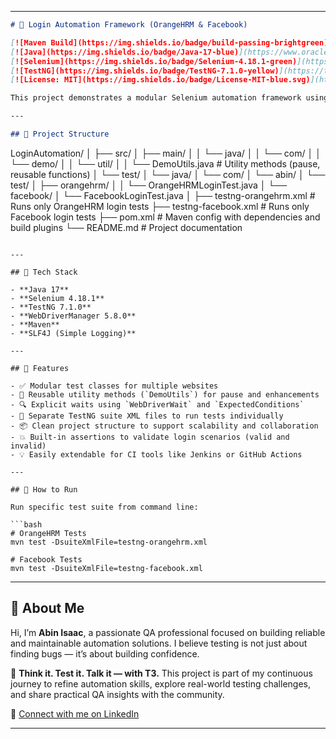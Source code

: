 
---

```markdown
# 🔐 Login Automation Framework (OrangeHRM & Facebook)

[![Maven Build](https://img.shields.io/badge/build-passing-brightgreen)](https://maven.apache.org/)
[![Java](https://img.shields.io/badge/Java-17-blue)](https://www.oracle.com/java/)
[![Selenium](https://img.shields.io/badge/Selenium-4.18.1-green)](https://www.selenium.dev/)
[![TestNG](https://img.shields.io/badge/TestNG-7.1.0-yellow)](https://testng.org/doc/)
[![License: MIT](https://img.shields.io/badge/License-MIT-blue.svg)](https://opensource.org/licenses/MIT)

This project demonstrates a modular Selenium automation framework using **TestNG**, **WebDriverManager**, and **Maven**, built to test login functionality across different web applications (OrangeHRM and Facebook).

---

## 📁 Project Structure

```

LoginAutomation/
│
├── src/
│   ├── main/
│   │   └── java/
│   │       └── com/
│   │           └── demo/
│   │               └── util/
│   │                   └── DemoUtils.java        # Utility methods (pause, reusable functions)
│   └── test/
│       └── java/
│           └── com/
│               └── abin/
│                   └── test/
│                       ├── orangehrm/
│                       │   └── OrangeHRMLoginTest.java
│                       └── facebook/
│                           └── FacebookLoginTest.java
│
├── testng-orangehrm.xml                           # Runs only OrangeHRM login tests
├── testng-facebook.xml                            # Runs only Facebook login tests
├── pom.xml                                        # Maven config with dependencies and build plugins
└── README.md                                      # Project documentation

````

---

## 🧰 Tech Stack

- **Java 17**
- **Selenium 4.18.1**
- **TestNG 7.1.0**
- **WebDriverManager 5.8.0**
- **Maven**
- **SLF4J (Simple Logging)**

---

## 🧪 Features

- ✅ Modular test classes for multiple websites
- 🔁 Reusable utility methods (`DemoUtils`) for pause and enhancements
- 🔍 Explicit waits using `WebDriverWait` and `ExpectedConditions`
- 📄 Separate TestNG suite XML files to run tests individually
- 📦 Clean project structure to support scalability and collaboration
- 💥 Built-in assertions to validate login scenarios (valid and invalid)
- 💡 Easily extendable for CI tools like Jenkins or GitHub Actions

---

## 🚀 How to Run

Run specific test suite from command line:

```bash
# OrangeHRM Tests
mvn test -DsuiteXmlFile=testng-orangehrm.xml

# Facebook Tests
mvn test -DsuiteXmlFile=testng-facebook.xml
````

---

## 👤 About Me

Hi, I’m **Abin Isaac**, a passionate QA professional focused on building reliable and maintainable automation solutions. I believe testing is not just about finding bugs — it’s about building confidence.

🧠 **Think it. Test it. Talk it — with T3.**
This project is part of my continuous journey to refine automation skills, explore real-world testing challenges, and share practical QA insights with the community.

🔗 [Connect with me on LinkedIn](https://www.linkedin.com/in/abin-isaac/)

---

